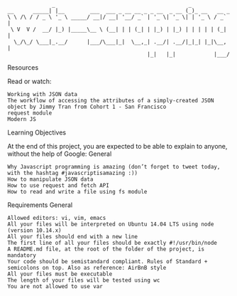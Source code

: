 ```
              _                                          _             
__      _____| |__        ___  ___ _ __ __ _ _ __  _ __ (_)_ __   __ _ 
\ \ /\ / / _ \ '_ \ _____/ __|/ __| '__/ _` | '_ \| '_ \| | '_ \ / _` |
 \ V  V /  __/ |_) |_____\__ \ (__| | | (_| | |_) | |_) | | | | | (_| |
  \_/\_/ \___|_.__/      |___/\___|_|  \__,_| .__/| .__/|_|_| |_|\__, |
                                            |_|   |_|            |___/ 
```

Resources

Read or watch:

    Working with JSON data
    The workflow of accessing the attributes of a simply-created JSON object by Jimmy Tran from Cohort 1 - San Francisco
    request module
    Modern JS

Learning Objectives

At the end of this project, you are expected to be able to explain to anyone, without the help of Google:
General

    Why Javascript programming is amazing (don’t forget to tweet today, with the hashtag #javascriptisamazing :))
    How to manipulate JSON data
    How to use request and fetch API
    How to read and write a file using fs module

Requirements
General

    Allowed editors: vi, vim, emacs
    All your files will be interpreted on Ubuntu 14.04 LTS using node (version 10.14.x)
    All your files should end with a new line
    The first line of all your files should be exactly #!/usr/bin/node
    A README.md file, at the root of the folder of the project, is mandatory
    Your code should be semistandard compliant. Rules of Standard + semicolons on top. Also as reference: AirBnB style
    All your files must be executable
    The length of your files will be tested using wc
    You are not allowed to use var
